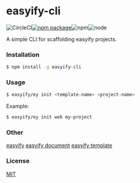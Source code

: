 # easyify-cli 

![CircleCI](https://img.shields.io/circleci/project/github/webkong/easyify-cli.svg)[![npm package](https://img.shields.io/npm/v/easyify-cli.svg)](https://www.npmjs.com/package/easyify-cli)![npm](https://img.shields.io/npm/l/easyify-cli.svg)![node](https://img.shields.io/node/v/easyify-cli.svg)


A simple CLI for scaffolding easyify projects.

### Installation


``` bash
$ npm install -g easyify-cli
```

### Usage

``` bash
$ easyify/ey init <template-name> <project-name>
```

Example:

``` bash
$ easyify/ey init web my-project
```

### Other

[easyify](https://github.com/webkong/easyify)
[easyify document](https://easyify.webkong.cn)
[easyify template](https://github.com/easyify)

### License

[MIT](http://opensource.org/licenses/MIT)
